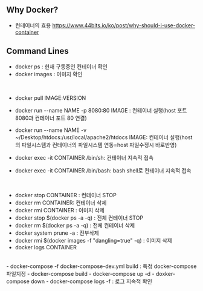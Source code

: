 ## Why Docker?
- 컨테이너의 효용
https://www.44bits.io/ko/post/why-should-i-use-docker-container

## Command Lines
- docker ps : 현재 구동중인 컨테이너 확인
- docker images : 이미지 확인  
<br>

- docker pull IMAGE:VERSION


- docker run --name NAME -p 8080:80 IMAGE : 컨테이너 실행(host 포트 8080과 컨테이너 포트 80 연결)
- docker run --name NAME -v ~/Desktop/htdocs:/usr/local/apache2/htdocs IMAGE: 컨테이너 실행(host의 파일시스템과 컨테이너의 파일시스템 연동=host 파일수정시 바로반영)
- docker exec -it CONTAINER /bin/sh: 컨테이너 지속적 접속
- docker exec -it CONTAINER /bin/bash: bash shell로 컨테이너 지속적 접속
<br>

- docker stop CONTAINER : 컨테이너 STOP
- docker rm CONTAINER: 컨테이너 삭제 
- docker rmi CONTAINER : 이미지 삭제 
- docker stop $(docker ps -a -q) : 전체 컨테이너 STOP 
- docker rm $(docker ps -a -q) : 전체 컨테이너 삭제
- docker system prune -a : 전부삭제
- docker rmi $(docker images -f "dangling=true" -q) : 이미지<none> 삭제
- docker logs CONTAINER
<br>
- docker-compose -f docker-compose-dev.yml build : 특정 docker-compose 파일지정
- docker-compose build 
- docker-compose up -d 
- doxker-compose down
- docker-compose logs -f : 로그 지속적 확인